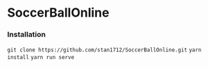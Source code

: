 # SoccerBallOnline

### Installation
``git clone https://github.com/stan1712/SoccerBallOnline.git``
``yarn install``
``yarn run serve``